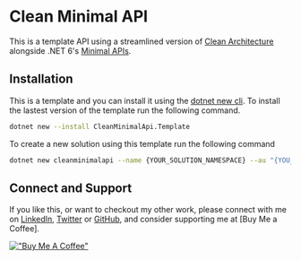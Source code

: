 # Clean Minimal API

This is a template API using a streamlined version of [Clean Architecture](https://blog.cleancoder.com/uncle-bob/2012/08/13/the-clean-architecture.html) alongside .NET 6's [Minimal APIs](https://docs.microsoft.com/en-us/aspnet/core/fundamentals/minimal-apis?view=aspnetcore-6.0).  

## Installation

This is a template and you can install it using the [dotnet new cli](https://docs.microsoft.com/en-us/dotnet/core/tools/dotnet-new).  To install the lastest version of the template run the following command.

``` bash
dotnet new --install CleanMinimalApi.Template
```

To create a new solution using this template run the following command

``` bash
dotnet new cleanminimalapi --name {YOUR_SOLUTION_NAMESPACE} --au "{YOU_AUTHORS_NAME}"
```

## Connect and Support

If you like this, or want to checkout my other work, please connect with me on [LinkedIn](https://www.linkedin.com/in/stphnwlsh), [Twitter](https://twitter.com/stphnwlsh) or [GitHub](https://github.com/stphnwlsh), and consider supporting me at [Buy Me a Coffee].

[!["Buy Me A Coffee"](https://www.buymeacoffee.com/assets/img/guidelines/download-assets-sm-1.svg)](https://www.buymeacoffee.com/stphnwlsh)
